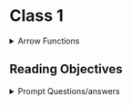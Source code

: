 # Class 1

<details markdown="block"><summary>Arrow Functions</summary>

* Arrow functions don't have their own bindings to `this` `arguments` or `super`, and should not be used as methods.

* Arrows cannnot be used as constructers, callling them with new throws a type error.

* Cannot use yield within their body.

```javascript title="bubble_sort.js"

() => expression

param => expression

(param) => expression

(param1, paramN) => expression

() => {
  statements
}

param => {
  statements
}

(param1, paramN) => {
  statements
}


```


</details>



## Reading Objectives

<details markdown="block"><summary>Prompt Questions/answers</summary>





</details>
